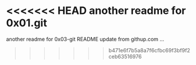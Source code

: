 <<<<<<< HEAD
another readme for 0x01.git
=======
another readme for 0x03-git 
README update from githup.com
...
>>>>>>> b471e6f7b5a8a7f6cfbc69f3bf9f2ceb63516976
